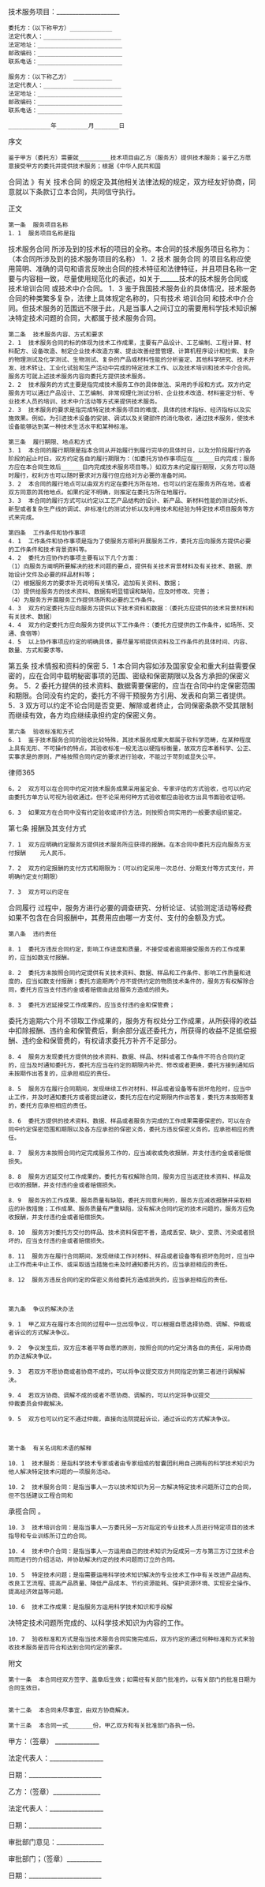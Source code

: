 
  技术服务项目：____________________


    委托方：（以下称甲方）____________
    法定代表人：______________________
    法定地址：________________________
    邮政编码：________________________
    联系电话：________________________
    
    服务方：（以下称乙方） ___________
    法定代表人：______________________
    法定地址：________________________  
    邮政编码：________________________
    联系电话：________________________
 
    ____________年_________月_______日 
 
序文 


    鉴于甲方（委托方）需要就_________技术项目由乙方（服务方）提供技术服务；鉴于乙方愿意接受甲方的委托并提供技术服务；根据《中华人民共和国
合同法
》有关
技术合同
的规定及其他相关法律法规的规定，双方经友好协商，同意就以下条款订立本合同，共同信守执行。 
 
正文
 
    第一条  服务项目名称 
    1．1  服务项目名称是指
技术服务合同
所涉及到的技术标的项目的全称。本合同的技术服务项目名称为：（本合同所涉及到的技术服务项目的名称） 
    1．2  技术
服务合同
的项目名称应使用简明、准确的词句和语言反映出合同的技术特征和法律特征，并且项目名称一定要与内容相一致，尽量使用规范化的表述，如关于______技术的技术服务合同或
技术培训合同
或技术中介合同。 
    1．3  鉴于我国技术服务业的具体情况，技术服务合同的种类繁多复杂，法律上具体规定名称的，只有技术
培训合同
和技术中介合同。但技术服务的范围远不限于此，凡是当事人之间订立的需要用科学技术知识解决特定技术问题的合同，大都属于技术服务合同。 


    第二条  技术服务内容、方式和要求 
    2．1  技术服务合同的标的体现为技术工作成果，主要有产品设计、工艺编制、工程计算、材料配方、设备改造、制定企业技术改造方案、提出改善经营管理、计算机程序设计和检索、复杂的物理测试及化学测试、生物测试、复杂的产品或材料性能的分析鉴定、其他科学研究、技术开发、技术转让、工业化试验和生产活动中完成的特定技术工作、以及技术培训和技术中介合同。服务方可就上述技术服务内容向委托方提供技术服务。 
    2．2  技术服务的方式主要是指完成技术服务工作的具体做法、采用的手段和方式。双方约定服务方可以通过产品设计、工艺编制、非常规理化测试分析、企业技术改造、材料鉴定分析、专业技术人员的培训、技术中介活动等方式来提供技术服务。 
    2．3  技术服务的要求是指完成特定技术服务项目的难度、具体的技术指标、经济指标以及实施效果。例如，为引进技术设备的安装、调试以及关键部件的消化吸收，通过技术服务，使技术设备能够达到某一种技术生活水平和某种标准。
 
    第三条  履行期限、地点和方式 
    3．1  本合同的履行期限是指本合同从开始履行到履行完毕的具体时日，以及分阶段履行的各阶段的起止时日。双方约定各自的履行期限为：（如委托方协作事项应在______日内完成；服务方应在本合同生效后______日内完成技术服务项目等。）如双方未约定履行期限，义务方可以随时履行，权利方也可以随时要求对方履行但应给对方必要的准备时间。 
    3．2  本合同的履行地点可以由双方约定在委托方所在地，也可以约定在服务方所在地，或者双方同意的其他地点。如果约定不明确，则推定在委托方所在地履行。 
    3．3  本合同的履行方式可以约定以工艺产品结构的设计、新产品、新材料性能的测试分析、新型或者复杂生产线的调试、非标准化的测试分析以及利用技术和经验为特定技术项目服务等方式来完成。
 
    第四条  工作条件和协作事项 
    4．1  工作条件和协作事项是指为了使服务方顺利开展服务工作，委托方应向服务方提供必要的工作条件和技术背景资料等。 
    4．2  委托方应协作的事项主要有以下几个方面： 
    （1）向服务方阐明所要解决的技术问题的要点，提供有关技术背景材料及有关技术、数据、原始设计文件及必要的样品材料等； 
    （2）根据服务方的要求补充说明有关情况，追加有关资料、数据； 
    （3）提供给服务方的技术资料、数据有明显错误和缺陷，应及时修改、完善； 
    （4）为服务方开展服务工作提供场所和必要的工作条件。 
    4．3  双方约定委托方应向服务方提供以下技术资料和数据：（委托方应提供的技术背景材料和有关技术、数据） 
    4．4  双方约定委托方应向服务方提供以下工作条件：（委托方应提供的工作条件，如场所、交通、食宿等） 
    4．5  以上协作事项应约定的明确具体，要尽量写明提供资料及工作条件的具体时间、内容、数量、方式和要求等。
 
   第五条  技术情报和资料的保密 
    5．1  本合同内容如涉及国家安全和重大利益需要保密的，应在合同中载明秘密事项的范围、密级和保密期限以及各方承担的保密义务。 
    5．2  委托方提供的技术资料、数据需要保密的，应当在合同中约定保密范围和期限。合同没有约定的，委托方不得干预服务方引用、发表和向第三者提供。 
    5．3  双方可以约定不论合同是否变更、解除或者终止，合同保密条款不受其限制而继续有效，各方均应继续承担约定的保密义务。 


    第六条  验收标准和方式 
    6．1  鉴于技术服务合同的验收比较特殊，其技术服务成果大都属于软科学范畴，在某种程度上具有无形、不可操作的特点，其验收标准一般无法以硬指标衡量，故双方应本着科学、公正、实事求是的原则，严格按照合同约定的要求进行验收，不能过于苛刻或显失公平。 




 
律师365






    6，2  双方可以在合同中约定对技术服务成果采用鉴定会、专家评估的方式验收，也可以约定由委托方单方认可视为验收通过。但不论采用何种方式验收都应由验收方出具书面验收证明。 

    6．3  如果双方在合同中没有约定验收或评价方法，则按照合同实用的一般要求组织鉴定。

 

   第七条  报酬及其支付方式 

    7．1  双方应明确约定服务方提供技术服务所应获得的报酬。在本合同中委托方应向服务方支付报酬    元人民币。 

    7．2  双方约定报酬的支付方式和期限为：（可以约定采用一次总付、分期支付等方式支付，并明确约定支付期限） 

    7．3  双方可以约定在

合同履行
过程中，服务方进行必要的调查研究、分析论证、试验测定活动等经费如果不包含在合同报酬中，其费用应由哪一方支付、支付的金额及方式。

 

    第八条  违约责任 

    8．1  委托方违反合同约定，影响工作进度和质量，不接受或者逾期接受服务方的工作成果的，应当如数支付报酬。 

    8．2  委托方未按照合同约定提供有关技术资料、数据、样品和工作条件、影响工作质量和进度的，应当如数支付报酬；委托方逾期两个月不提供约定的物质技术条件的，服务方有权解除合同，委托方应当支付违约金或者赔偿由此给服务方造成的损失。 

    8．3  委托方迟延接受工作成果的，应当支付违约金和保管费； 

委托方逾期六个月不领取工作成果的，服务方有权处分工作成果，从所获得的收益中扣除报酬、违约金和保管费后，剩余部分返还委托方，所获得的收益不足抵偿报酬、违约金和保管费的，有权请求委托方补齐不足部分。     

    8．4  服务方发现委托方提供的技术资料、数据、样品、材料或者工作条件不符合合同约定的，应当及时通知委托方，委托方应当在约定的期限内补充、修改或者更换，委托方接到通知后未按期作出答复的，应承担相应的责任。 

    8．5  服务方在履行合同期间，发现继续工作对材料、样品或者设备等有损坏危险时，应当中止工作，并及时通知委托方或者提出建议，委托方应在约定期限内作出答复，委托方未按期答复的，委托方应承担相应的责任。 

    8．6  委托方提供的技术资料、数据、样品或者服务方完成的工作成果需要保密的，可以在合同中约定保密范围和期限以及各方应承担的保密义务，委托方违反保密义务的，应承担相应的责任。 

    8．7  服务方未按照合同约定完成服务工作的，应当减收或免收报酬，并支付违约金或者赔偿损失。     

    8．8  服务方迟延交付工作成果的，委托方有权解除合同，服务方应当返还技术资料、样品及已收的报酬，并支付违约金或者赔偿损失。 

    8．9  服务方的工作成果、服务质量有缺陷，委托方同意利用的，服务方应减收报酬并采取相应的补救措施；工作成果、服务质量有严重缺陷，没有解决合同约定的技术问题的，服务方应免收报酬，并支付违约金或者赔偿损失。 

    8．10  服务方对委托方交付的样品、技术资料保密不善，造成丢安、缺少、变质、污染或者损坏的，应当支付违约金或者赔偿损失。 

    8．11  服务方在履行合同期间，发现继续工作对材料、样品或者设备等有损坏危险时，应当中止工作而未中止工作、或采取适当措施也未及时通知委托方的，应当承担相应的责任。 

    8．12  服务方违反合同约定的保密义务给委托方造成损失的，应当承担相应的责任。

 

    第九条  争议的解决办法 

    9．1  甲乙双方在履行本合同的过程中一旦出现争议，可以根据自愿选择协商、调解、仲裁或者诉讼的方式解决争议。 

    9．2  争议发生后，双方应本着平等自愿的原则，按照合同的约定分清各自的责任，采用协商的办法解决争议。 

    9．3  若双方不愿协商或者协商不成的，可以将争议提交双方共同指定的第三者进行调解解决。 

    9．4  若双方协商、调解不成的或者不愿协商、调解的，可以约定将争议提交____________仲裁委员会仲裁解决。 

    9．5  双方也可以约定不通过仲裁，直接向法院提起诉讼，通过诉讼的方式解决争议。

 

    第十条  有关名词和术语的解释 

    10．1  技术服务：是指科学技术专家或者由专家组成的智囊团利用自己拥有的科学技术知识为他人解决特定技术问题的一项服务活动。 

    10．2  技术服务合同：是指当事人一方以技术知识为另一方解决特定技术问题所订立的合同，但不包括建议工程合同和

承揽合同
。  

    10．3  技术培训合同：是指当事人一方委托另一方对指定的专业技术人员进行特定项目的技术指导和专业训练所订立的合同。 

    10．4  技术中介合同：是指当事人一方运用自己的技术知识为促成另一方与第三方订立技术合同而进行的介绍活动，并协助解决约定的技术问题而订立的合同。 

    10．5  特定技术问题；是指需要运用科学技术知识解决的专业技术工作中有关改进产品结构、改良工艺流程、提高产品质量、降低产品成本、节约资源能耗、保护资源环境、实现安全操作、提高经济效益等问题。 

    10．6  技术工作成果：是指服务方运用科学技术知识和手段解 

决特定技术问题所完成的、以科学技术知识为内容的工作。 

    10．7  验收标准和方式是指当技术服务合同实施完成后，双方约定的通过何种标准和方式来验收技术服务是否符合和达到合同约定的要求。 




附文 


    第十一条  本合同经双方签字、盖章后生效；如需经有关部门批准的，以有关部门的批准日期为合同生效日。


    第十二条  本合同未尽事宜，由双方协商解决。
 
    第十三条  本合同一式_______份，甲乙双方和有关批准部门各执一份。


 



 甲方：（签章） ______________
 
法定代表人：_________________
 
日期：_______________________
 


 

  乙方：（签章）_______________
  
法定代表人：_________________
  
日期：_______________________
  


  

   审批部门意见：_______________
   
审批部门；（签章）___________
   
日期：_______________________
   

 
   

 
   
 
    
 
    
 
     


     
 

     


     


     
 
 
    
 
   
 
  

 



